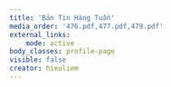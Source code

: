 ```yaml
---
title: 'Bản Tin Hàng Tuần'
media_order: '476.pdf,477.pdf,479.pdf'
external_links:
    mode: active
body_classes: profile-page
visible: false
creator: hieuliem
---
```


